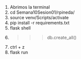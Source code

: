 1. Abrimos la terminal
2. cd Semana10Sesion01/rpineda/
3. source venv/Scripts/activate
4. pip install -r requirements.txt
5. flask shell
6. >>> db.create_all()
7. ctrl + z
8. flask run

